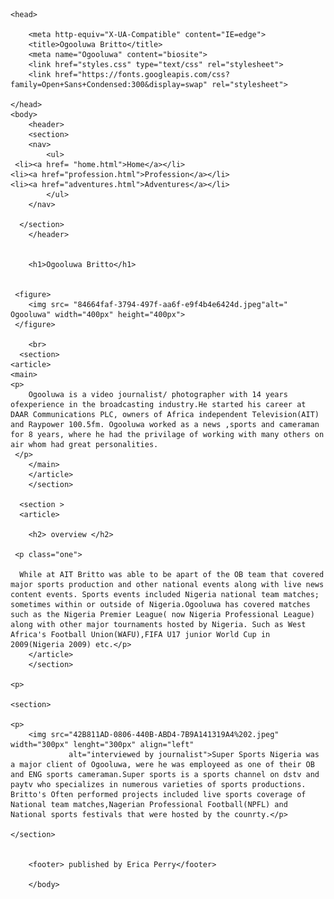 <!DOCTYPE html>
<html>
    
    <head>
        
        <meta http-equiv="X-UA-Compatible" content="IE=edge">
        <title>Ogooluwa Britto</title>
        <meta name="Ogooluwa" content="biosite">
        <link href="styles.css" type="text/css" rel="stylesheet">
        <link href="https://fonts.googleapis.com/css?family=Open+Sans+Condensed:300&display=swap" rel="stylesheet">
        
    </head>
    <body>
        <header>
        <section>
        <nav>
            <ul>
     <li><a href= "home.html">Home</a></li>
    <li><a href="profession.html">Profession</a></li>
    <li><a href="adventures.html">Adventures</a></li>
            </ul>
        </nav>

      </section>
        </header>
    
            
        <h1>Ogooluwa Britto</h1>
       
     
     <figure>
        <img src= "84664faf-3794-497f-aa6f-e9f4b4e6424d.jpeg"alt=" Ogooluwa" width="400px" height="400px">
     </figure>
        
        <br>
      <section>
    <article>
    <main>
    <p>
        Ogooluwa is a video journalist/ photographer with 14 years ofexperience in the broadcasting industry.He started his career at DAAR Communications PLC, owners of Africa independent Television(AIT) and Raypower 100.5fm. Ogooluwa worked as a news ,sports and cameraman for 8 years, where he had the privilage of working with many others on air whom had great personalities.
     </p>
        </main>
        </article>
        </section>
        
      <section >
      <article>
          
        <h2> overview </h2>
            
     <p class="one">

      While at AIT Britto was able to be apart of the OB team that covered major sports production and other national events along with live news content events. Sports events included Nigeria national team matches; sometimes within or outside of Nigeria.Ogooluwa has covered matches such as the Nigeria Premier League( now Nigeria Professional League) along with other major tournaments hosted by Nigeria. Such as West Africa's Football Union(WAFU),FIFA U17 junior World Cup in 2009(Nigeria 2009) etc.</p>
        </article>
        </section>
        
    <p>
                                         
    <section>
                
    <p>  
        <img src="42B811AD-0806-440B-ABD4-7B9A141319A4%202.jpeg"  width="300px" lenght="300px" align="left"
                 alt="interviewed by journalist">Super Sports Nigeria was a major client of Ogooluwa, were he was employeed as one of their OB and ENG sports cameraman.Super sports is a sports channel on dstv and paytv who specializes in numerous varieties of sports productions. Britto's Often performed projects included live sports coverage of National team matches,Nagerian Professional Football(NPFL) and National sports festivals that were hosted by the counrty.</p>
         
    </section>
    
        
        <footer> published by Erica Perry</footer>
        
        </body>
</html>
<!--

    
